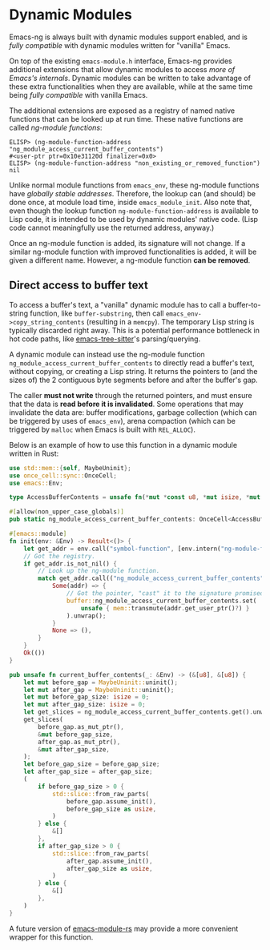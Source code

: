# Dynamic Modules

Emacs-ng is always built with dynamic modules support enabled, and is
*fully compatible* with dynamic modules written for "vanilla" Emacs.

On top of the existing `emacs-module.h` interface, Emacs-ng provides
additional extensions that allow dynamic modules to access *more of
Emacs's internals*. Dynamic modules can be written to take advantage
of these extra functionalities when they are available, while at the
same time being *fully compatible* with vanilla Emacs.

The additional extensions are exposed as a registry of named native
functions that can be looked up at run time. These native functions
are called *ng-module functions*:

```emacs-lisp
ELISP> (ng-module-function-address "ng_module_access_current_buffer_contents")
#<user-ptr ptr=0x10e31120d finalizer=0x0>
ELISP> (ng-module-function-address "non_existing_or_removed_function")
nil
```

Unlike normal module functions from `emacs_env`, these ng-module
functions have *globally stable addresses*. Therefore, the lookup can
(and should) be done once, at module load time, inside
`emacs_module_init`. Also note that, even though the lookup function
`ng-module-function-address` is available to Lisp code, it is intended
to be used by dynamic modules' native code. (Lisp code cannot
meaningfully use the returned address, anyway.)

Once an ng-module function is added, its signature will not change. If
a similar ng-module function with improved functionalities is added,
it will be given a different name. However, a ng-module function **can
be removed**.

## Direct access to buffer text

To access a buffer's text, a "vanilla" dynamic module has to call a
buffer-to-string function, like `buffer-substring`, then call
`emacs_env->copy_string_contents` (resulting in a `memcpy`). The
temporary Lisp string is typically discarded right away. This is a
potential performance bottleneck in hot code paths, like
[emacs-tree-sitter](https://github.com/ubolonton/emacs-tree-sitter)'s
parsing/querying.

A dynamic module can instead use the ng-module function
`ng_module_access_current_buffer_contents` to directly read a buffer's
text, without copying, or creating a Lisp string. It returns the
pointers to (and the sizes of) the 2 contiguous byte segments before
and after the buffer's gap.

The caller **must not write** through the returned pointers, and must
ensure that the data is **read before it is invalidated**. Some
operations that may invalidate the data are: buffer modifications,
garbage collection (which can be triggered by uses of `emacs_env`),
arena compaction (which can be triggered by `malloc` when Emacs is
built with `REL_ALLOC`).

Below is an example of how to use this function in a dynamic module
written in Rust:

```rust
use std::mem::{self, MaybeUninit};
use once_cell::sync::OnceCell;
use emacs::Env;

type AccessBufferContents = unsafe fn(*mut *const u8, *mut isize, *mut *const u8, *mut isize);

#[allow(non_upper_case_globals)]
pub static ng_module_access_current_buffer_contents: OnceCell<AccessBufferContents> = OnceCell::new();

#[emacs::module]
fn init(env: &Env) -> Result<()> {
    let get_addr = env.call("symbol-function", [env.intern("ng-module-function-address")?])?;
    // Got the registry.
    if get_addr.is_not_nil() {
        // Look up the ng-module function.
        match get_addr.call(("ng_module_access_current_buffer_contents",))?.into_rust::<Option<Value>>()? {
            Some(addr) => {
                // Got the pointer, "cast" it to the signature promised by ng-module.
                buffer::ng_module_access_current_buffer_contents.set(
                    unsafe { mem::transmute(addr.get_user_ptr()?) }
                ).unwrap();
            }
            None => (),
        }
    }
    Ok(())
}

pub unsafe fn current_buffer_contents(_: &Env) -> (&[u8], &[u8]) {
    let mut before_gap = MaybeUninit::uninit();
    let mut after_gap = MaybeUninit::uninit();
    let mut before_gap_size: isize = 0;
    let mut after_gap_size: isize = 0;
    let get_slices = ng_module_access_current_buffer_contents.get().unwrap();
    get_slices(
        before_gap.as_mut_ptr(),
        &mut before_gap_size,
        after_gap.as_mut_ptr(),
        &mut after_gap_size,
    );
    let before_gap_size = before_gap_size;
    let after_gap_size = after_gap_size;
    (
        if before_gap_size > 0 {
            std::slice::from_raw_parts(
                before_gap.assume_init(),
                before_gap_size as usize,
            )
        } else {
            &[]
        },
        if after_gap_size > 0 {
            std::slice::from_raw_parts(
                after_gap.assume_init(),
                after_gap_size as usize,
            )
        } else {
            &[]
        },
    )
}
```

A future version of
[emacs-module-rs](https://github.com/ubolonton/emacs-module-rs/) may
provide a more convenient wrapper for this function.

